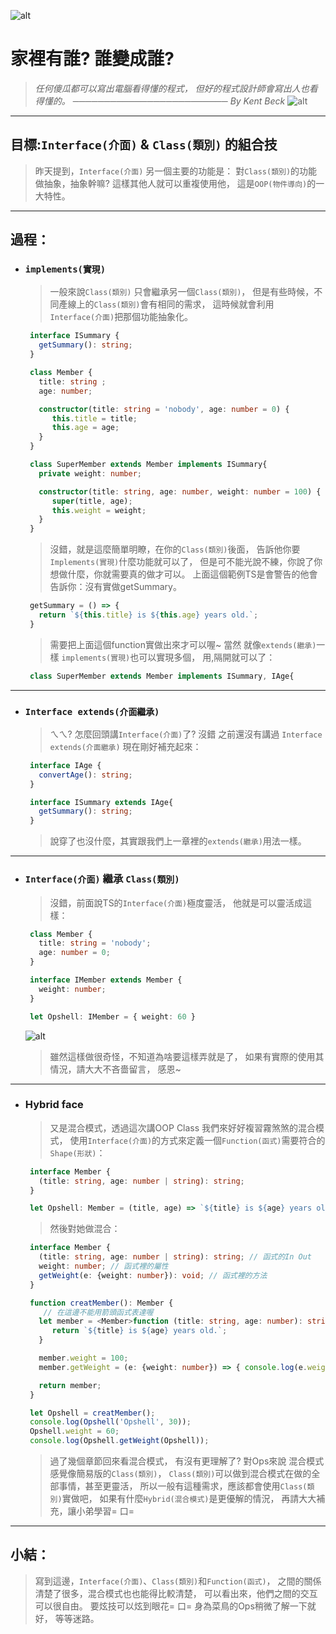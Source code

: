 ![alt](https://)

# 家裡有誰? 誰變成誰?
> *任何傻瓜都可以寫出電腦看得懂的程式，*
> *但好的程式設計師會寫出人也看得懂的。*
> *───────────────────────── By Kent Beck*
![alt](https://)

---
## 目標:`Interface(介面)` & `Class(類別)` 的組合技
   > 昨天提到，`Interface(介面)` 另一個主要的功能是：
   > 對`Class(類別)`的功能做抽象，抽象幹嘛?
   > 這樣其他人就可以重複使用他，
   > 這是`OOP(物件導向)`的一大特性。

---
## 過程：
- ### `implements(實現)`
   > 一般來說`Class(類別)` 只會繼承另一個`Class(類別)`，
   > 但是有些時候，不同產線上的`Class(類別)`會有相同的需求，
   > 這時候就會利用`Interface(介面)`把那個功能抽象化。
   ```typescript
    interface ISummary {
      getSummary(): string;
    }

    class Member {
      title: string ;
      age: number;

      constructor(title: string = 'nobody', age: number = 0) {
         this.title = title;
         this.age = age;
      }
    }

    class SuperMember extends Member implements ISummary{
      private weight: number;

      constructor(title: string, age: number, weight: number = 100) {
         super(title, age);
         this.weight = weight;
      }
    }
   ```
   > 沒錯，就是這麼簡單明瞭，在你的`Class(類別)`後面，
   > 告訴他你要`Implements(實現)`什麼功能就可以了，
   > 但是可不能光說不練，你說了你想做什麼，你就需要真的做才可以。
   > 上面這個範例TS是會警告的他會告訴你：沒有實做getSummary。
   ```typescript
    getSummary = () => {
      return `${this.title} is ${this.age} years old.`;
    }
   ```
   > 需要把上面這個function實做出來才可以喔~
   > 當然 就像`extends(繼承)`一樣 `implements(實現)`也可以實現多個，
   > 用,隔開就可以了：
   ```typescript
    class SuperMember extends Member implements ISummary, IAge{
   ```

---
- ### `Interface extends(介面繼承)`
   > ㄟㄟ? 怎麼回頭講`Interface(介面)`了?
   > 沒錯 之前還沒有講過 `Interface extends(介面繼承)`
   > 現在剛好補充起來：
   ```typescript
    interface IAge {
      convertAge(): string;
    }

    interface ISummary extends IAge{
      getSummary(): string;
    }
   ```
   > 說穿了也沒什麼，其實跟我們上一章裡的`extends(繼承)`用法一樣。

---
- ### `Interface(介面)` 繼承 `Class(類別)`
   > 沒錯，前面說TS的`Interface(介面)`極度靈活，
   > 他就是可以靈活成這樣：
   ```typescript
    class Member {
      title: string = 'nobody';
      age: number = 0;
    }

    interface IMember extends Member {
      weight: number;
    }

    let Opshell: IMember = { weight: 60 }
   ```
   ![alt](https://)
   > 雖然這樣做很奇怪，不知道為啥要這樣弄就是了，
   > 如果有實際的使用其情況，請大大不吝嗇留言，
   > 感恩~

---
- ### Hybrid face
   > 又是混合模式，透過這次講OOP Class 我們來好好複習霧煞煞的混合模式，
   > 使用`Interface(介面)`的方式來定義一個`Function(函式)`需要符合的`Shape(形狀)`：
   ```typescript
    interface Member {
      (title: string, age: number | string): string;
    }

    let Opshell: Member = (title, age) => `${title} is ${age} years old.`;
   ```
   > 然後對她做混合：
   ```typescript
    interface Member {
      (title: string, age: number | string): string; // 函式的In Out
      weight: number; // 函式裡的屬性
      getWeight(e: {weight: number}): void; // 函式裡的方法
    }

    function creatMember(): Member {
       // 在這邊不能用箭頭函式表達喔
      let member = <Member>function (title: string, age: number): string {
         return `${title} is ${age} years old.`;
      }

      member.weight = 100;
      member.getWeight = (e: {weight: number}) => { console.log(e.weight) };

      return member;
    }

    let Opshell = creatMember();
    console.log(Opshell('Opshell', 30));
    Opshell.weight = 60;
    console.log(Opshell.getWeight(Opshell));
   ```
   > 過了幾個章節回來看混合模式，
   > 有沒有更理解了? 對Ops來說 混合模式感覺像簡易版的`Class(類別)`，
   > `Class(類別)`可以做到混合模式在做的全部事情，甚至更靈活，
   > 所以一般有這種需求，應該都會使用`Class(類別)`實做吧，
   > 如果有什麼`Hybrid(混合模式)`是更優解的情況，
   > 再請大大補充，讓小弟學習= 口=

---
## 小結：
   > 寫到這邊，`Interface(介面)`、`Class(類別)`和`Function(函式)`，
   > 之間的關係清楚了很多，混合模式也也能得比較清楚，
   > 可以看出來，他們之間的交互可以很自由。
   > 要炫技可以炫到眼花= 口=
   > 身為菜鳥的Ops稍微了解一下就好，
   > 等等迷路。
